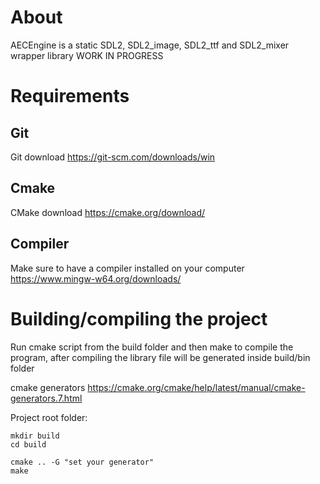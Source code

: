 # About
AECEngine is a static SDL2, SDL2_image, SDL2_ttf and SDL2_mixer wrapper library
WORK IN PROGRESS

# Requirements
## Git
Git download https://git-scm.com/downloads/win

## Cmake
CMake download https://cmake.org/download/

## Compiler
Make sure to have a compiler installed on your computer https://www.mingw-w64.org/downloads/

# Building/compiling the project
Run cmake script from the build folder and then make to compile the program, after compiling the library file will be generated inside build/bin folder

cmake generators https://cmake.org/cmake/help/latest/manual/cmake-generators.7.html

Project root folder:
```
mkdir build
cd build

cmake .. -G "set your generator"
make
```

